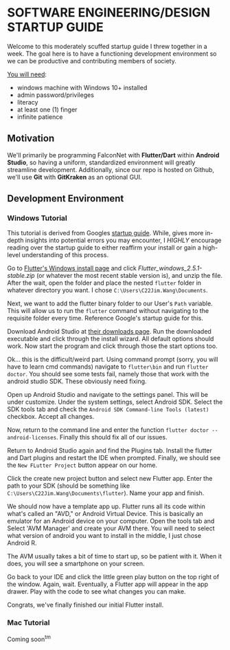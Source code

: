 # SOFTWARE ENGINEERING/DESIGN STARTUP GUIDE

Welcome to this moderately scuffed startup guide I threw together in a week. The goal here is to have a functioning development environment so we can be productive and contributing members of society.

<ins>You will need</ins>:
- windows machine with Windows 10+ installed
- admin password/privileges
- literacy
- at least one (1) finger
- infinite patience

## Motivation

We'll primarily be programming FalconNet with **Flutter/Dart** within **Android Studio**, so having a uniform, standardized environment will greatly streamline development. Additionally, since our repo is hosted on Github, we'll use **Git** with **GitKraken** as an optional GUI. 

## Development Environment

### Windows Tutorial

This tutorial is derived from Googles [startup guide](https://flutter.dev/docs/get-started/install/windows). While, gives more in-depth insights into potential errors you may encounter, I *HIGHLY* encourage reading over the startup guide to either reaffirm your install or gain a high-level understanding of this process.

Go to [Flutter's Windows install page](https://flutter.dev/docs/get-started/install/windows) and click *Flutter_windows_2.5.1-stable.zip* (or whatever the most recent stable version is), and unzip the file. After the wait, open the folder and place the nested `flutter` folder in whatever directory you want. I chose `C:\Users\C22Jim.Wang\Documents`.

Next, we want to add the flutter binary folder to our User's `Path` variable. This will allow us to run the `flutter` command without navigating to the requisite folder every time. Reference Google's startup guide for this.

Download Android Studio at [their downloads page](https://developer.android.com/studio). Run the downloaded executable and click through the install wizard. All default options should work. Now start the program and click through those the start options too.

Ok... this is the difficult/weird part. Using command prompt (sorry, you will have to learn cmd commands) navigate to `flutter\bin` and run `flutter doctor`. You should see some tests fail, namely those that work with the android studio SDK. These obviously need fixing.

Open up Android Studio and navigate to the settings panel. This will be under customize.  Under the system settings, select Android SDK. Select the SDK tools tab and check the `Android SDK Command-line Tools (latest)` checkbox. Accept all changes.

Now, return to the command line and enter the function `flutter doctor --android-licenses`. Finally this should fix all of our issues.

Return to Android Studio again and find the Plugins tab. Install the flutter and Dart plugins and restart the IDE when prompted. Finally, we should see the `New FLutter Project` button appear on our home.

Click the create new project button and select new Flutter app. Enter the path to your SDK (should be something like `C:\Users\C22Jim.Wang\Documents\flutter`). Name your app and finish.

We should now have a template app up. Flutter runs all its code within what's called an "AVD," or Android Virtual Device. This is basically an emulator for an Android device on your computer. Open the tools tab and Select 'AVM Manager' and create your AVM there. You will need to select what version of android you want to install in the middle, I just chose Android R.

The AVM usually takes a bit of time to start up, so be patient with it. When it does, you will see a smartphone on your screen.

Go back to your IDE and click the little green play button on the top right of the window. Again, wait. Eventually, a Flutter app will appear in the app drawer. Play with the code to see what changes you can make.

Congrats, we've finally finished our initial Flutter install.

### Mac Tutorial

Coming soon<sup>tm</sup>